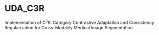 # UDA_C3R
Implementation of C$^3$R: Category Contrastive Adaptation and Consistency Regularization for Cross-Modality Medical Image Segmentation
